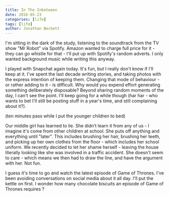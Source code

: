 ```yaml
---
title: In The Inbetween
date: 2016-05-23
categories: [life]
tags: [life]
author: Jonathan Beckett
---
```


I'm sitting in the dark of the study, listening to the soundtrack from the TV show "Mr Robot" via Spotify. Amazon wanted to charge full price for it - they can go whistle for that - I'll put up with Spotify's random adverts. I only wanted background music while writing this anyway.

I played with Snapchat again today. It's fun, but I really don't know if I'll keep at it. I've spent the last decade writing stories, and taking photos with the express intention of keeping them. Changing that mode of behaviour - or rather adding to it - is difficult. Why would you expend effort generating something deliberately disposable? Beyond sharing random moments of the day, I can't see the point. I'll keep going for a while though (har har - who wants to bet I'll still be posting stuff in a year's time, and still complaining about it?).

(ten minutes pass while I put the younger children to bed)

Our middle girl has learned to lie. She didn't learn it from any of us - I imagine it's come from other children at school. She puts off anything and everything until "later". This includes brushing her hair, brushing her teeth, and picking up her own clothes from the floor - which includes her school uniform. We recently decided to let her shame herself - leaving the house literally looking like she was involved in a traffic accident. She doesn't seem to care - which means we then had to draw the line, and have the argument with her. Not fun.

I guess it's time to go and watch the latest episode of Game of Thrones. I've been avoiding conversations on social media about it all day. I'll put the kettle on first. I wonder how many chocolate biscuits an episode of Game of Thrones requires ?